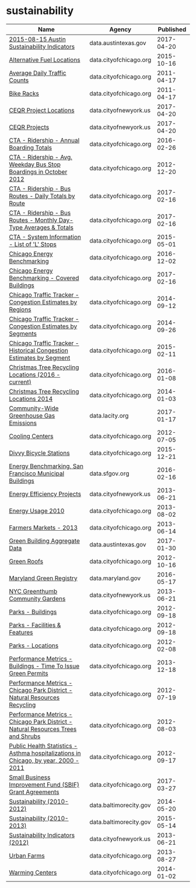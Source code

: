 # sustainability

Name | Agency | Published
---- | ---- | ---------
[2015-08-15 Austin Sustainability Indicators](../socrata/c7z7-zp6h.md) | data.austintexas.gov | 2017-04-20
[Alternative Fuel Locations](../socrata/f7f2-ggz5.md) | data.cityofchicago.org | 2015-10-16
[Average Daily Traffic Counts](../socrata/pfsx-4n4m.md) | data.cityofchicago.org | 2011-04-17
[Bike Racks](../socrata/cbyb-69xx.md) | data.cityofchicago.org | 2011-04-17
[CEQR Project Locations](../socrata/did2-qzw3.md) | data.cityofnewyork.us | 2017-04-20
[CEQR Projects](../socrata/gezn-7mgk.md) | data.cityofnewyork.us | 2017-04-20
[CTA - Ridership - Annual Boarding Totals](../socrata/w8km-9pzd.md) | data.cityofchicago.org | 2016-02-26
[CTA - Ridership - Avg. Weekday Bus Stop Boardings in October 2012](../socrata/mq3i-nnqe.md) | data.cityofchicago.org | 2012-12-20
[CTA - Ridership - Bus Routes - Daily Totals by Route](../socrata/jyb9-n7fm.md) | data.cityofchicago.org | 2017-02-16
[CTA - Ridership - Bus Routes - Monthly Day-Type Averages & Totals](../socrata/bynn-gwxy.md) | data.cityofchicago.org | 2017-02-16
[CTA - System Information - List of 'L' Stops](../socrata/8pix-ypme.md) | data.cityofchicago.org | 2015-05-01
[Chicago Energy Benchmarking](../socrata/xq83-jr8c.md) | data.cityofchicago.org | 2016-12-02
[Chicago Energy Benchmarking - Covered Buildings](../socrata/g5i5-yz37.md) | data.cityofchicago.org | 2017-02-16
[Chicago Traffic Tracker - Congestion Estimates by Regions](../socrata/t2qc-9pjd.md) | data.cityofchicago.org | 2014-09-12
[Chicago Traffic Tracker - Congestion Estimates by Segments](../socrata/n4j6-wkkf.md) | data.cityofchicago.org | 2014-09-26
[Chicago Traffic Tracker - Historical Congestion Estimates by Segment](../socrata/77hq-huss.md) | data.cityofchicago.org | 2015-02-11
[Christmas Tree Recycling Locations (2016 - current)](../socrata/drnp-neza.md) | data.cityofchicago.org | 2016-01-08
[Christmas Tree Recycling Locations 2014](../socrata/28nh-39r3.md) | data.cityofchicago.org | 2014-01-03
[Community-Wide Greenhouse Gas Emissions](../socrata/y3m9-i8tg.md) | data.lacity.org | 2017-01-17
[Cooling Centers](../socrata/msrk-w9ih.md) | data.cityofchicago.org | 2012-07-05
[Divvy Bicycle Stations](../socrata/bbyy-e7gq.md) | data.cityofchicago.org | 2015-12-21
[Energy Benchmarking, San Francisco Municipal Buildings](../socrata/eg8h-pgn3.md) | data.sfgov.org | 2016-02-16
[Energy Efficiency Projects](../socrata/h3qk-ybvt.md) | data.cityofnewyork.us | 2013-06-21
[Energy Usage 2010](../socrata/8yq3-m6wp.md) | data.cityofchicago.org | 2013-08-02
[Farmers Markets - 2013](../socrata/i8y3-ytj4.md) | data.cityofchicago.org | 2013-06-14
[Green Building Aggregate Data](../socrata/dpvb-c5fy.md) | data.austintexas.gov | 2017-01-30
[Green Roofs](../socrata/q3z3-udcz.md) | data.cityofchicago.org | 2012-10-16
[Maryland Green Registry](../socrata/7dpk-qv7c.md) | data.maryland.gov | 2016-05-17
[NYC Greenthumb Community Gardens](../socrata/ajxm-kzmj.md) | data.cityofnewyork.us | 2013-06-21
[Parks - Buildings](../socrata/2u2y-n6dm.md) | data.cityofchicago.org | 2012-09-18
[Parks - Facilities & Features](../socrata/y7qa-tvqx.md) | data.cityofchicago.org | 2012-09-18
[Parks - Locations](../socrata/wwy2-k7b3.md) | data.cityofchicago.org | 2012-02-08
[Performance Metrics - Buildings - Time To Issue Green Permits](../socrata/z2qz-687z.md) | data.cityofchicago.org | 2013-12-18
[Performance Metrics - Chicago Park District - Natural Resources Recycling](../socrata/kes6-wskt.md) | data.cityofchicago.org | 2012-07-19
[Performance Metrics - Chicago Park District - Natural Resources Trees and Shrubs](../socrata/cnj6-r3qn.md) | data.cityofchicago.org | 2012-08-03
[Public Health Statistics - Asthma hospitalizations in Chicago, by year, 2000 - 2011](../socrata/vazh-t57q.md) | data.cityofchicago.org | 2012-09-17
[Small Business Improvement Fund (SBIF) Grant Agreements](../socrata/jp7n-tgmf.md) | data.cityofchicago.org | 2017-03-27
[Sustainability (2010-2012)](../socrata/3khh-rk6j.md) | data.baltimorecity.gov | 2014-05-20
[Sustainability (2010-2013)](../socrata/727n-cy2x.md) | data.baltimorecity.gov | 2015-05-14
[Sustainability Indicators (2012)](../socrata/6r4h-c2y6.md) | data.cityofnewyork.us | 2013-06-21
[Urban Farms](../socrata/2a55-dhk8.md) | data.cityofchicago.org | 2013-08-27
[Warming Centers](../socrata/h243-v2q5.md) | data.cityofchicago.org | 2014-01-02

